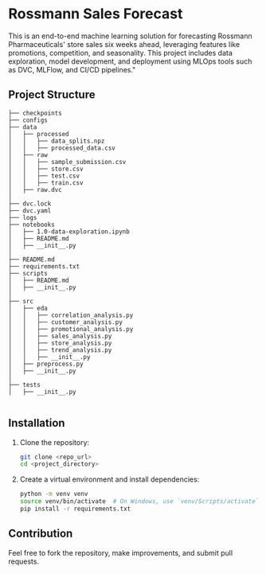 # Rossmann Sales Forecast

This is an end-to-end machine learning solution for forecasting Rossmann Pharmaceuticals' store sales six weeks ahead, leveraging features like promotions, competition, and seasonality. This project includes data exploration, model development, and deployment using MLOps tools such as DVC, MLFlow, and CI/CD pipelines."

## Project Structure

```
├── checkpoints                 
├── configs                     
├── data
│   ├── processed
│   │   ├── data_splits.npz       
│   │   ├── processed_data.csv    
│   ├── raw
│   │   ├── sample_submission.csv 
│   │   ├── store.csv             
│   │   ├── test.csv              
│   │   ├── train.csv             
│   ├── raw.dvc                   
│
├── dvc.lock                    
├── dvc.yaml                    
├── logs                        
├── notebooks
│   ├── 1.0-data-exploration.ipynb 
│   ├── README.md                 
│   ├── __init__.py               
│
├── README.md                   
├── requirements.txt            
├── scripts
│   ├── README.md                 
│   ├── __init__.py               
│
├── src
│   ├── eda
│   │   ├── correlation_analysis.py
│   │   ├── customer_analysis.py   
│   │   ├── promotional_analysis.py
│   │   ├── sales_analysis.py      
│   │   ├── store_analysis.py      
│   │   ├── trend_analysis.py      
│   │   ├── __init__.py            
│   ├── preprocess.py             
│   ├── __init__.py               
│
├── tests
│   ├── __init__.py               


```

## Installation

1. Clone the repository:
   ```bash
   git clone <repo_url>
   cd <project_directory>
   ```

2. Create a virtual environment and install dependencies:
   ```bash
   python -m venv venv
   source venv/bin/activate  # On Windows, use `venv/Scripts/activate`
   pip install -r requirements.txt
   ```

## Contribution

Feel free to fork the repository, make improvements, and submit pull requests.
